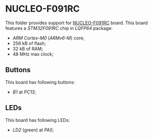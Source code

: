 NUCLEO-F091RC
=============

This folder provides support for [NUCLEO-F091RC](http://www.st.com/en/evaluation-tools/nucleo-f091rc.html) board. This
board features a *STM32F091RC* chip in *LQFP64* package:
- *ARM Cortex-M0* (*ARMv6-M*) core;
- 256 kB of flash;
- 32 kB of RAM;
- 48 MHz max clock;

Buttons
-------

This board has following buttons:
- *B1* at *PC13*;

LEDs
----

This board has following LEDs:
- *LD2* (green) at *PA5*;
